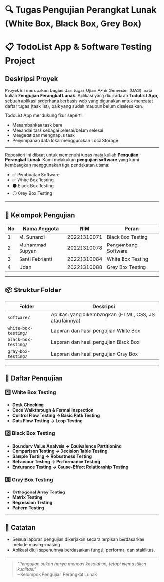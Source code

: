 # 🔍 Tugas Pengujian Perangkat Lunak (White Box, Black Box, Grey Box)

# 📋 TodoList App & Software Testing Project

## Deskripsi Proyek

Proyek ini merupakan bagian dari tugas Ujian Akhir Semester (UAS) mata kuliah **Pengujian Perangkat Lunak**. Aplikasi yang diuji adalah **TodoList App**, sebuah aplikasi sederhana berbasis web yang digunakan untuk mencatat daftar tugas (task list), baik yang sudah maupun belum diselesaikan.

TodoList App mendukung fitur seperti:
- Menambahkan task baru
- Menandai task sebagai selesai/belum selesai
- Mengedit dan menghapus task
- Penyimpanan data lokal menggunakan LocalStorage

---

Repositori ini dibuat untuk memenuhi tugas mata kuliah **Pengujian Perangkat Lunak**. Kami melakukan **pengujian software** yang kami kembangkan menggunakan tiga pendekatan utama:
- ✅ Pembuatan Software
- ✅ White Box Testing
- ⚫ Black Box Testing
- ⚪ Grey Box Testing

---

## 👥 Kelompok Pengujian

| No | Nama Anggota       | NIM         | Peran                            |
|----|--------------------|-------------|----------------------------------|
| 1  | M. Sunandi         | 20221310071 | Black Box Testing                |
| 2  | Muhammad Supyan    | 20221310078 | Pengembang Software              |
| 3  | Santi Febrianti    | 20221310084 | White Box Testing                |
| 4  | Udan               | 20221310088 | Grey Box Testing                 |

---

## 📦 Struktur Folder

| Folder                  | Deskripsi                                                |
|-------------------------|----------------------------------------------------------|
| `software/`             | Aplikasi yang dikembangkan (HTML, CSS, JS atau lainnya)  |
| `white-box-testing/`    | Laporan dan hasil pengujian White Box                    |
| `black-box-testing/`    | Laporan dan hasil pengujian Black Box                    |
| `gray-box-testing/`     | Laporan dan hasil pengujian Gray Box                     |

---

## 🧪 Daftar Pengujian

### 1️⃣ White Box Testing
- **Desk Checking**
- **Code Walkthrough & Formal Inspection**
- **Control Flow Testing → Basic Path Testing**
- **Data Flow Testing → Loop Testing**

### 2️⃣ Black Box Testing
- **Boundary Value Analysis → Equivalence Partitioning**
- **Comparison Testing → Decision Table Testing**
- **Sample Testing → Robustness Testing**
- **Behaviour Testing → Performance Testing**
- **Endurance Testing → Cause-Effect Relationship Testing**

### 3️⃣ Gray Box Testing
- **Orthogonal Array Testing**
- **Matrix Testing**
- **Regression Testing**
- **Pattern Testing**

---

## 📌 Catatan

- Semua laporan pengujian dikerjakan secara terpisah berdasarkan metode masing-masing.
- Aplikasi diuji sepenuhnya berdasarkan fungsi, performa, dan stabilitas.

---

> *"Pengujian bukan hanya mencari kesalahan, tetapi memastikan kualitas."*  
> – Kelompok Pengujian Perangkat Lunak

